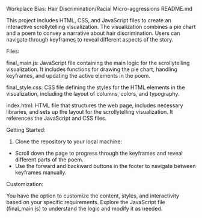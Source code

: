 
Workplace Bias: Hair Discrimination/Racial Micro-aggressions
README.md

This project includes HTML, CSS, and JavaScript files to create an interactive scrollytelling visualization. The visualization combines a pie chart and a poem to convey a narrative about hair discrimination. Users can navigate through keyframes to reveal different aspects of the story.

Files:

final_main.js: JavaScript file containing the main logic for the scrollytelling visualization. It includes functions for drawing the pie chart, handling keyframes, and updating the active elements in the poem.

final_style.css: CSS file defining the styles for the HTML elements in the visualization, including the layout of columns, colors, and typography.

index.html: HTML file that structures the web page, includes necessary libraries, and sets up the layout for the scrollytelling visualization. It references the JavaScript and CSS files.

Getting Started:

1. Clone the repository to your local machine:


- Scroll down the page to progress through the keyframes and reveal different parts of the poem.
- Use the forward and backward buttons in the footer to navigate between keyframes manually.

Customization:

You have the option to customize the content, styles, and interactivity based on your specific requirements. Explore the JavaScript file (final_main.js) to understand the logic and modify it as needed.


